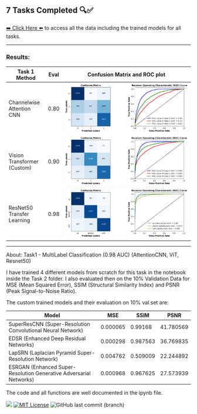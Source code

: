 ## 7 Tasks Completed :mag::white_check_mark:

[:arrow_right: Click Here :arrow_left:](https://drive.google.com/drive/folders/1x5gm4ywOQ8brxMn11KjLBxsehQuxtx19?usp=sharing) to access all the data including the trained models for all tasks.

---
### Results: 
| Task 1 Method  | Eval  | Confusion Matrix and ROC plot  |
|---|---|---|
|Channelwise<br>Attention<br>CNN|0.80|<img src="Task1 - MultiLabel Classification (0.98 AUC) (AttentionCNN, ViT, Resnet50)/results/results_Channelwise_Attention_CNN.png" width="600">
|Vision<br>Transformer<br>(Custom) |0.90|<img src="Task1 - MultiLabel Classification (0.98 AUC) (AttentionCNN, ViT, Resnet50)/results/Custom_ViT.png" width="600">
|ResNet50<br>Transfer<br>Learning|0.98| <img src="Task1 - MultiLabel Classification (0.98 AUC) (AttentionCNN, ViT, Resnet50)/results/ResNet50_results.png" width="600">


---
About: 
Task1 - MultiLabel Classification (0.98 AUC) (AttentionCNN, ViT, Resnet50)

I have trained 4 different models from scratch for this task in the notebook inside the Task 2 folder. I also evaluated then on the 10% Validation Data for MSE (Mean Squared Error), SSIM (Structural Similarity Index) and PSNR (Peak Signal-to-Noise Ratio).

The custom trained models and their evaluation on 10% val set are: 

| Model      | MSE        | SSIM       | PSNR       |
|------------|------------|------------|------------|
| SuperResCNN (Super-Resolution Convolutional Neural Network) | 0.000065   | 0.99168    | 41.780569  |
| EDSR (Enhanced Deep Residual Networks)       | 0.000298   | 0.987563   | 36.769835  |
| LapSRN (Laplacian Pyramid Super-Resolution Network)     | 0.004762   | 0.509009   | 22.244892  |
| ESRGAN (Enhanced Super-Resolution Generative Adversarial Networks)     | 0.000968   | 0.967625   | 27.573939  |

The code and all functions are well documented in the ipynb file. 



<a href="https://tensorflow.org"><img src="https://img.shields.io/badge/Powered%20by-Tensorflow-orange.svg"/></a> [![MIT License](https://img.shields.io/badge/License-MIT-green.svg)](https://choosealicense.com/licenses/mit/) ![GitHub last commit (branch)](https://img.shields.io/github/last-commit/yaashwardhan/BrainStain.ai/main?color=blue)
